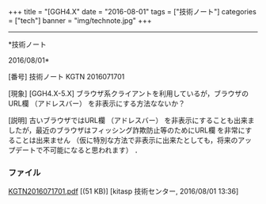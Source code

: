﻿+++
title = "[GGH4.X"
date = "2016-08-01"
tags = ["技術ノート"]
categories = ["tech"]
banner = "img/technote.jpg"
+++

-----------------------------------------------------------------------------------------------------------------------------

*技術ノート

2016/08/01*


[番号]
技術ノート KGTN 2016071701

[現象]
[GGH4.X-5.X] ブラウザ系クライアントを利用しているが，ブラウザのURL欄
（アドレスバー） を非表示にする方法なないか？

[説明]
古いブラウザではURL欄 （アドレスバー）
を非表示にすることも出来ましたが，最近のブラウザはフィッシング詐欺防止等のためにURL欄
を非常にすることは出来ません
（仮に特別な方法で非表示に出来たとしても，将来のアップデートで不可能になると思われます）
．


### ファイル

 
 


[KGTN2016071701.pdf](http://techreport.kitasp.net/attachments/download/2825/KGTN2016071701.pdf)
 [(51 KB)] [kitasp 技術センター, 2016/08/01
13:36]


 


 

